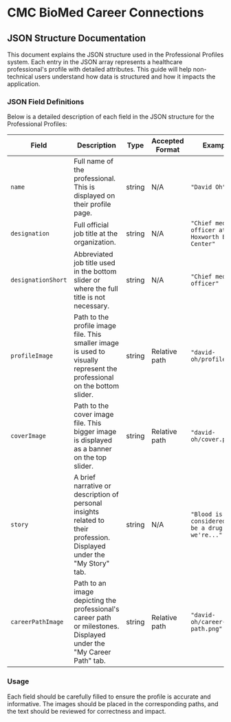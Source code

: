 # CMC BioMed Career Connections

## JSON Structure Documentation

This document explains the JSON structure used in the Professional Profiles system. Each entry in the JSON array represents a healthcare professional's profile with detailed attributes. This guide will help non-technical users understand how data is structured and how it impacts the application.

### JSON Field Definitions

Below is a detailed description of each field in the JSON structure for the Professional Profiles:

| Field              | Description                                                                                                                       | Type             | Accepted Format | Example                                           |
|--------------------|-----------------------------------------------------------------------------------------------------------------------------------|------------------|-----------------|---------------------------------------------------|
| `name`             | Full name of the professional. This is displayed on their profile page.                                                          | string           | N/A             | `"David Oh"`                                      |
| `designation`      | Full official job title at the organization.                                                                                      | string           | N/A             | `"Chief medical officer at Hoxworth Blood Center"`|
| `designationShort` | Abbreviated job title used in the bottom slider or where the full title is not necessary.                                            | string           | N/A             | `"Chief medical officer"`                         |
| `profileImage`     | Path to the profile image file. This smaller image is used to visually represent the professional on the bottom slider.                       | string           | Relative path   | `"david-oh/profile.png"`                          |
| `coverImage`       | Path to the cover image file. This bigger image is displayed as a banner on the top slider.                            | string           | Relative path   | `"david-oh/cover.png"`                            |
| `story`            | A brief narrative or description of personal insights related to their profession. Displayed under the "My Story" tab. | string           | N/A             | `"Blood is considered to be a drug and we're..."` |
| `careerPathImage`  | Path to an image depicting the professional's career path or milestones. Displayed under the "My Career Path" tab.               | string           | Relative path   | `"david-oh/career-path.png"`                      |

### Usage

Each field should be carefully filled to ensure the profile is accurate and informative. The images should be placed in the corresponding paths, and the text should be reviewed for correctness and impact.

